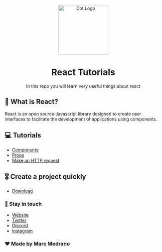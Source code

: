 <p align="center">
<a target="blank"><img src="https://raw.githubusercontent.com/sammwyy/sammwyy/master/skills/react.png" width="160" alt="Dot Logo" /></a>
</a>
<h1 align="center">React Tutorials</h1>
<p align="center">In this repo you will learn very useful things about react
</p>

## 🧠 What is React?
React is an open source Javascript library designed to create user interfaces to facilitate the development of applications using components.

## 💻 Tutorials
- [Components](https://github.com/elmarcz/ReactTutos/blob/master/src/components.md)
- [Props](https://github.com/elmarcz/ReactTutos/blob/master/src/props.md)
- [Make an HTTP request](https://github.com/elmarcz/ReactTutos/blob/master/src/httpReq.md)

## 🎖️ Create a project quickly
- [Download](https://images-learncode-marc.herokuapp.com/download/Estructura%20React.rar)

### 👤 Stay in touch
- [Website](https://elmarcz.github.io/portfolio/)
- [Twitter](https://twitter.com/MarcMedrano15)
- [Discord](https://discord.com/invite/zPSYDGVXxx)
- [Instagram](https://www.instagram.com/marcmedranoz/)

### ❤ Made by Marc Medrano 